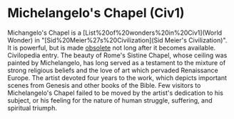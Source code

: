 # Michelangelo's Chapel (Civ1)

Michangelo's Chapel is a [List%20of%20wonders%20in%20Civ1](World Wonder) in "[Sid%20Meier%27s%20Civilization](Sid Meier's Civilization)". It is powerful, but is made [obsolete](obsolete) not long after it becomes available.
Civilopedia entry.
The beauty of Rome's Sistine Chapel, whose ceiling was painted by Michelangelo, has long served as a testament to the mixture of strong religious beliefs and the love of art which pervaded Renaissance Europe. The artist devoted four years to the work, which depicts important scenes from Genesis and other books of the Bible. Few visitors to Michelangelo's Chapel failed to be moved by the artist's dedication to his subject, or his feeling for the nature of human struggle, suffering, and spiritual triumph.